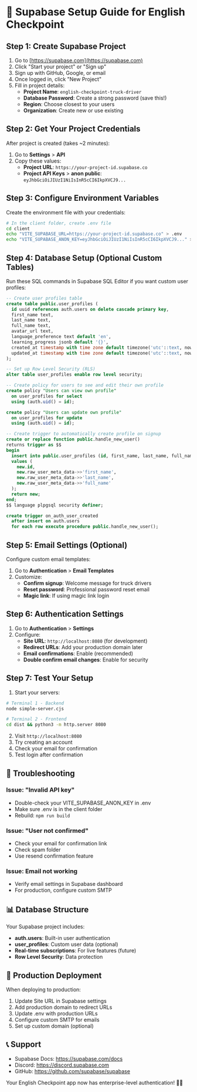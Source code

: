 # 🚀 Supabase Setup Guide for English Checkpoint

## Step 1: Create Supabase Project

1. Go to [https://supabase.com](https://supabase.com)
2. Click "Start your project" or "Sign up"
3. Sign up with GitHub, Google, or email
4. Once logged in, click "New Project"
5. Fill in project details:
   - **Project Name**: `english-checkpoint-truck-driver`
   - **Database Password**: Create a strong password (save this!)
   - **Region**: Choose closest to your users
   - **Organization**: Create new or use existing

## Step 2: Get Your Project Credentials

After project is created (takes ~2 minutes):

1. Go to **Settings** > **API**
2. Copy these values:
   - **Project URL**: `https://your-project-id.supabase.co`
   - **Project API Keys** > **anon public**: `eyJhbGciOiJIUzI1NiIsInR5cCI6IkpXVCJ9...`

## Step 3: Configure Environment Variables

Create the environment file with your credentials:

```bash
# In the client folder, create .env file
cd client
echo "VITE_SUPABASE_URL=https://your-project-id.supabase.co" > .env
echo "VITE_SUPABASE_ANON_KEY=eyJhbGciOiJIUzI1NiIsInR5cCI6IkpXVCJ9..." >> .env
```

## Step 4: Database Setup (Optional Custom Tables)

Run these SQL commands in Supabase SQL Editor if you want custom user profiles:

```sql
-- Create user profiles table
create table public.user_profiles (
  id uuid references auth.users on delete cascade primary key,
  first_name text,
  last_name text,
  full_name text,
  avatar_url text,
  language_preference text default 'en',
  learning_progress jsonb default '{}',
  created_at timestamp with time zone default timezone('utc'::text, now()) not null,
  updated_at timestamp with time zone default timezone('utc'::text, now()) not null
);

-- Set up Row Level Security (RLS)
alter table user_profiles enable row level security;

-- Create policy for users to see and edit their own profile
create policy "Users can view own profile" 
  on user_profiles for select 
  using (auth.uid() = id);

create policy "Users can update own profile" 
  on user_profiles for update 
  using (auth.uid() = id);

-- Create trigger to automatically create profile on signup
create or replace function public.handle_new_user()
returns trigger as $$
begin
  insert into public.user_profiles (id, first_name, last_name, full_name)
  values (
    new.id,
    new.raw_user_meta_data->>'first_name',
    new.raw_user_meta_data->>'last_name',
    new.raw_user_meta_data->>'full_name'
  );
  return new;
end;
$$ language plpgsql security definer;

create trigger on_auth_user_created
  after insert on auth.users
  for each row execute procedure public.handle_new_user();
```

## Step 5: Email Settings (Optional)

Configure custom email templates:

1. Go to **Authentication** > **Email Templates**
2. Customize:
   - **Confirm signup**: Welcome message for truck drivers
   - **Reset password**: Professional password reset email
   - **Magic link**: If using magic link login

## Step 6: Authentication Settings

1. Go to **Authentication** > **Settings**
2. Configure:
   - **Site URL**: `http://localhost:8080` (for development)
   - **Redirect URLs**: Add your production domain later
   - **Email confirmations**: Enable (recommended)
   - **Double confirm email changes**: Enable for security

## Step 7: Test Your Setup

1. Start your servers:
```bash
# Terminal 1 - Backend
node simple-server.cjs

# Terminal 2 - Frontend  
cd dist && python3 -m http.server 8080
```

2. Visit `http://localhost:8080`
3. Try creating an account
4. Check your email for confirmation
5. Test login after confirmation

## 🔧 Troubleshooting

### Issue: "Invalid API key"
- Double-check your VITE_SUPABASE_ANON_KEY in .env
- Make sure .env is in the client folder
- Rebuild: `npm run build`

### Issue: "User not confirmed"
- Check your email for confirmation link
- Check spam folder
- Use resend confirmation feature

### Issue: Email not working
- Verify email settings in Supabase dashboard
- For production, configure custom SMTP

## 📊 Database Structure

Your Supabase project includes:

- **auth.users**: Built-in user authentication
- **user_profiles**: Custom user data (optional)
- **Real-time subscriptions**: For live features (future)
- **Row Level Security**: Data protection

## 🚀 Production Deployment

When deploying to production:

1. Update Site URL in Supabase settings
2. Add production domain to redirect URLs  
3. Update .env with production URLs
4. Configure custom SMTP for emails
5. Set up custom domain (optional)

## 📞 Support

- Supabase Docs: https://supabase.com/docs
- Discord: https://discord.supabase.com
- GitHub: https://github.com/supabase/supabase

Your English Checkpoint app now has enterprise-level authentication! 🚛✨